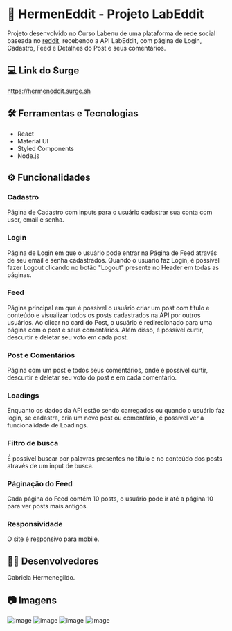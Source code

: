 # 🤖 HermenEddit - Projeto LabEddit

Projeto desenvolvido no Curso Labenu de uma plataforma de rede social baseada no <a href=https://www.reddit.com/>reddit</a>, recebendo a API LabEddit, com página de Login, Cadastro, Feed e Detalhes do Post e seus comentários.

## 💻 Link do Surge
https://hermeneddit.surge.sh

## 🛠 Ferramentas e Tecnologias
* React
* Material UI
* Styled Components
* Node.js

## ⚙️ Funcionalidades

### Cadastro
Página de Cadastro com inputs para o usuário cadastrar sua conta com user, email e senha.

### Login
Página de Login em que o usuário pode entrar na Página de Feed através de seu email e senha cadastrados. Quando o usuário faz Login, é possível fazer Logout clicando no botão "Logout" presente no Header em todas as páginas.

### Feed
Página principal em que é possível o usuário criar um post com título e conteúdo e visualizar todos os posts cadastrados na API por outros usuários. Ao clicar no card do Post, o usuário é redirecionado para uma página com o post e seus comentários. Além disso, é possível curtir, descurtir e deletar seu voto em cada post.

### Post e Comentários
Página com um post e todos seus comentários, onde é possível curtir, descurtir e deletar seu voto do post e em cada comentário.

### Loadings
Enquanto os dados da API estão sendo carregados ou quando o usuário faz login, se cadastra, cria um novo post ou comentário, é possível ver a funcionalidade de Loadings.

### Filtro de busca
É possível buscar por palavras presentes no título e no conteúdo dos posts através de um input de busca.

### Páginação do Feed
Cada página do Feed contém 10 posts, o usuário pode ir até a página 10 para ver posts mais antigos.

### Responsividade
O site é responsivo para mobile.

## 👩‍💻 Desenvolvedores
Gabriela Hermenegildo.

## 📷 Imagens
![image](https://user-images.githubusercontent.com/94693150/155770014-7a397799-b229-44a5-b1a6-41c07aaf742c.png)
![image](https://user-images.githubusercontent.com/94693150/155770046-b1c4c0c7-19a9-4fa5-a237-f6569ea40143.png)
![image](https://user-images.githubusercontent.com/94693150/155769932-f06b2315-df86-405f-b5af-cfabc05cbfdd.png)
![image](https://user-images.githubusercontent.com/94693150/155769989-fa4169a0-cbc1-4ed9-8058-9d4339c5f481.png)